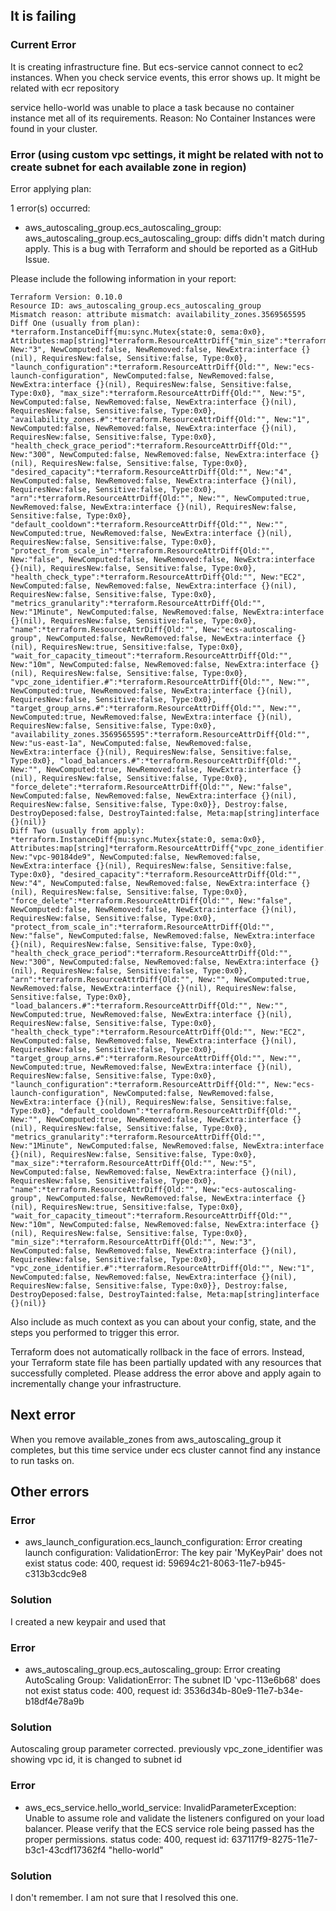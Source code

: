 ## It is failing

### Current Error

It is creating infrastructure fine. But ecs-service cannot connect to ec2 instances. When you check service events, this error shows up. It might be related with ecr repository

service hello-world was unable to place a task because no container instance met all of its requirements. Reason: No Container Instances were found in your cluster.

### Error (using custom vpc settings, it might be related with not to create subnet for each available zone in region)

Error applying plan:

1 error(s) occurred:

* aws_autoscaling_group.ecs_autoscaling_group: aws_autoscaling_group.ecs_autoscaling_group: diffs didn't match during apply. This is a bug with Terraform and should be reported as a GitHub Issue.

Please include the following information in your report:

    Terraform Version: 0.10.0
    Resource ID: aws_autoscaling_group.ecs_autoscaling_group
    Mismatch reason: attribute mismatch: availability_zones.3569565595
    Diff One (usually from plan): *terraform.InstanceDiff{mu:sync.Mutex{state:0, sema:0x0}, Attributes:map[string]*terraform.ResourceAttrDiff{"min_size":*terraform.ResourceAttrDiff{Old:"", New:"3", NewComputed:false, NewRemoved:false, NewExtra:interface {}(nil), RequiresNew:false, Sensitive:false, Type:0x0}, "launch_configuration":*terraform.ResourceAttrDiff{Old:"", New:"ecs-launch-configuration", NewComputed:false, NewRemoved:false, NewExtra:interface {}(nil), RequiresNew:false, Sensitive:false, Type:0x0}, "max_size":*terraform.ResourceAttrDiff{Old:"", New:"5", NewComputed:false, NewRemoved:false, NewExtra:interface {}(nil), RequiresNew:false, Sensitive:false, Type:0x0}, "availability_zones.#":*terraform.ResourceAttrDiff{Old:"", New:"1", NewComputed:false, NewRemoved:false, NewExtra:interface {}(nil), RequiresNew:false, Sensitive:false, Type:0x0}, "health_check_grace_period":*terraform.ResourceAttrDiff{Old:"", New:"300", NewComputed:false, NewRemoved:false, NewExtra:interface {}(nil), RequiresNew:false, Sensitive:false, Type:0x0}, "desired_capacity":*terraform.ResourceAttrDiff{Old:"", New:"4", NewComputed:false, NewRemoved:false, NewExtra:interface {}(nil), RequiresNew:false, Sensitive:false, Type:0x0}, "arn":*terraform.ResourceAttrDiff{Old:"", New:"", NewComputed:true, NewRemoved:false, NewExtra:interface {}(nil), RequiresNew:false, Sensitive:false, Type:0x0}, "default_cooldown":*terraform.ResourceAttrDiff{Old:"", New:"", NewComputed:true, NewRemoved:false, NewExtra:interface {}(nil), RequiresNew:false, Sensitive:false, Type:0x0}, "protect_from_scale_in":*terraform.ResourceAttrDiff{Old:"", New:"false", NewComputed:false, NewRemoved:false, NewExtra:interface {}(nil), RequiresNew:false, Sensitive:false, Type:0x0}, "health_check_type":*terraform.ResourceAttrDiff{Old:"", New:"EC2", NewComputed:false, NewRemoved:false, NewExtra:interface {}(nil), RequiresNew:false, Sensitive:false, Type:0x0}, "metrics_granularity":*terraform.ResourceAttrDiff{Old:"", New:"1Minute", NewComputed:false, NewRemoved:false, NewExtra:interface {}(nil), RequiresNew:false, Sensitive:false, Type:0x0}, "name":*terraform.ResourceAttrDiff{Old:"", New:"ecs-autoscaling-group", NewComputed:false, NewRemoved:false, NewExtra:interface {}(nil), RequiresNew:true, Sensitive:false, Type:0x0}, "wait_for_capacity_timeout":*terraform.ResourceAttrDiff{Old:"", New:"10m", NewComputed:false, NewRemoved:false, NewExtra:interface {}(nil), RequiresNew:false, Sensitive:false, Type:0x0}, "vpc_zone_identifier.#":*terraform.ResourceAttrDiff{Old:"", New:"", NewComputed:true, NewRemoved:false, NewExtra:interface {}(nil), RequiresNew:false, Sensitive:false, Type:0x0}, "target_group_arns.#":*terraform.ResourceAttrDiff{Old:"", New:"", NewComputed:true, NewRemoved:false, NewExtra:interface {}(nil), RequiresNew:false, Sensitive:false, Type:0x0}, "availability_zones.3569565595":*terraform.ResourceAttrDiff{Old:"", New:"us-east-1a", NewComputed:false, NewRemoved:false, NewExtra:interface {}(nil), RequiresNew:false, Sensitive:false, Type:0x0}, "load_balancers.#":*terraform.ResourceAttrDiff{Old:"", New:"", NewComputed:true, NewRemoved:false, NewExtra:interface {}(nil), RequiresNew:false, Sensitive:false, Type:0x0}, "force_delete":*terraform.ResourceAttrDiff{Old:"", New:"false", NewComputed:false, NewRemoved:false, NewExtra:interface {}(nil), RequiresNew:false, Sensitive:false, Type:0x0}}, Destroy:false, DestroyDeposed:false, DestroyTainted:false, Meta:map[string]interface {}(nil)}
    Diff Two (usually from apply): *terraform.InstanceDiff{mu:sync.Mutex{state:0, sema:0x0}, Attributes:map[string]*terraform.ResourceAttrDiff{"vpc_zone_identifier.476101540":*terraform.ResourceAttrDiff{Old:"", New:"vpc-90184de9", NewComputed:false, NewRemoved:false, NewExtra:interface {}(nil), RequiresNew:false, Sensitive:false, Type:0x0}, "desired_capacity":*terraform.ResourceAttrDiff{Old:"", New:"4", NewComputed:false, NewRemoved:false, NewExtra:interface {}(nil), RequiresNew:false, Sensitive:false, Type:0x0}, "force_delete":*terraform.ResourceAttrDiff{Old:"", New:"false", NewComputed:false, NewRemoved:false, NewExtra:interface {}(nil), RequiresNew:false, Sensitive:false, Type:0x0}, "protect_from_scale_in":*terraform.ResourceAttrDiff{Old:"", New:"false", NewComputed:false, NewRemoved:false, NewExtra:interface {}(nil), RequiresNew:false, Sensitive:false, Type:0x0}, "health_check_grace_period":*terraform.ResourceAttrDiff{Old:"", New:"300", NewComputed:false, NewRemoved:false, NewExtra:interface {}(nil), RequiresNew:false, Sensitive:false, Type:0x0}, "arn":*terraform.ResourceAttrDiff{Old:"", New:"", NewComputed:true, NewRemoved:false, NewExtra:interface {}(nil), RequiresNew:false, Sensitive:false, Type:0x0}, "load_balancers.#":*terraform.ResourceAttrDiff{Old:"", New:"", NewComputed:true, NewRemoved:false, NewExtra:interface {}(nil), RequiresNew:false, Sensitive:false, Type:0x0}, "health_check_type":*terraform.ResourceAttrDiff{Old:"", New:"EC2", NewComputed:false, NewRemoved:false, NewExtra:interface {}(nil), RequiresNew:false, Sensitive:false, Type:0x0}, "target_group_arns.#":*terraform.ResourceAttrDiff{Old:"", New:"", NewComputed:true, NewRemoved:false, NewExtra:interface {}(nil), RequiresNew:false, Sensitive:false, Type:0x0}, "launch_configuration":*terraform.ResourceAttrDiff{Old:"", New:"ecs-launch-configuration", NewComputed:false, NewRemoved:false, NewExtra:interface {}(nil), RequiresNew:false, Sensitive:false, Type:0x0}, "default_cooldown":*terraform.ResourceAttrDiff{Old:"", New:"", NewComputed:true, NewRemoved:false, NewExtra:interface {}(nil), RequiresNew:false, Sensitive:false, Type:0x0}, "metrics_granularity":*terraform.ResourceAttrDiff{Old:"", New:"1Minute", NewComputed:false, NewRemoved:false, NewExtra:interface {}(nil), RequiresNew:false, Sensitive:false, Type:0x0}, "max_size":*terraform.ResourceAttrDiff{Old:"", New:"5", NewComputed:false, NewRemoved:false, NewExtra:interface {}(nil), RequiresNew:false, Sensitive:false, Type:0x0}, "name":*terraform.ResourceAttrDiff{Old:"", New:"ecs-autoscaling-group", NewComputed:false, NewRemoved:false, NewExtra:interface {}(nil), RequiresNew:true, Sensitive:false, Type:0x0}, "wait_for_capacity_timeout":*terraform.ResourceAttrDiff{Old:"", New:"10m", NewComputed:false, NewRemoved:false, NewExtra:interface {}(nil), RequiresNew:false, Sensitive:false, Type:0x0}, "min_size":*terraform.ResourceAttrDiff{Old:"", New:"3", NewComputed:false, NewRemoved:false, NewExtra:interface {}(nil), RequiresNew:false, Sensitive:false, Type:0x0}, "vpc_zone_identifier.#":*terraform.ResourceAttrDiff{Old:"", New:"1", NewComputed:false, NewRemoved:false, NewExtra:interface {}(nil), RequiresNew:false, Sensitive:false, Type:0x0}}, Destroy:false, DestroyDeposed:false, DestroyTainted:false, Meta:map[string]interface {}(nil)}

Also include as much context as you can about your config, state, and the steps you performed to trigger this error.

Terraform does not automatically rollback in the face of errors.
Instead, your Terraform state file has been partially updated with
any resources that successfully completed. Please address the error
above and apply again to incrementally change your infrastructure.


## Next error

When you remove available_zones from aws_autoscaling_group it completes, but this time service under ecs cluster cannot find any instance to run tasks on. 

## Other errors

### Error

* aws_launch_configuration.ecs_launch_configuration: Error creating launch configuration: ValidationError: The key pair 'MyKeyPair' does not exist
        status code: 400, request id: 59694c21-8063-11e7-b945-c313b3cdc9e8

### Solution

I created a new keypair and used that

### Error

* aws_autoscaling_group.ecs_autoscaling_group: Error creating AutoScaling Group: ValidationError: The subnet ID 'vpc-113e6b68' does not exist
        status code: 400, request id: 3536d34b-80e9-11e7-b34e-b18df4e78a9b

### Solution

Autoscaling group parameter corrected. previously vpc_zone_identifier was showing vpc id, it is changed to subnet id

### Error

* aws_ecs_service.hello_world_service: InvalidParameterException: Unable to assume role and validate the listeners configured on your load balancer. Please verify that the ECS service role being passed has the proper permissions.
        status code: 400, request id: 637117f9-8275-11e7-b3c1-43cdf17362f4 "hello-world"
 
### Solution

I don't remember. I am not sure that I resolved this one.
